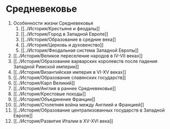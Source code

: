# Средневековье
1. Особенности жизни Средневековья
	1. [[../История/Крестьяне и феодалы]]
	2. [[../История/Город в Западной Европе]]
	3. [[../История/Образование в средние века]]
	4. [[../История/Церковь и духовенство]]
	5. [[../История/Феодальная система Западной Европы]]
2. [[../История/Великое переселение народов в IV-VII веках]]
3. [[../История/Образование варварских королевств после падения Западной Римской империи]]
4. [[../История/Византийская империя в VI-XV веках]]
5. [[../История/Образование славянских государств]]
6. [[../История/Карл Великий]]
7. [[../История/Англия в раннее Средневековье]]
8. [[../История/Крестовые походы]]
9. [[../История/Объединение Франции]]
10. [[../История/Столетняя война между Англией и Францией]]
11. [[../История/Образование централизованных государств в Западной Европе]]
12. [[../История/Развитие Италии в XV-XVI века]]